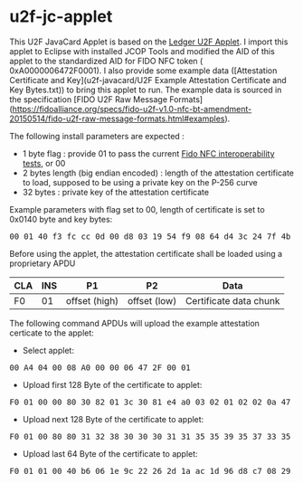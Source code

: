 # u2f-jc-applet
This U2F JavaCard Applet is based on the [Ledger U2F Applet](https://github.com/LedgerHQ/ledger-u2f-javacard). I import this applet to Eclipse with installed JCOP Tools and modified the AID of this applet to the standardized AID for FIDO NFC token (	0xA0000006472F0001). I also provide some example data ([Attestation Certificate and Key](u2f-javacard/U2F Example Attestation Certificate and Key Bytes.txt)) to bring this applet to run. The example data is sourced in the specification [FIDO U2F Raw Message Formats] (https://fidoalliance.org/specs/fido-u2f-v1.0-nfc-bt-amendment-20150514/fido-u2f-raw-message-formats.html#examples).

The following install parameters are expected : 

  - 1 byte flag : provide 01 to pass the current [Fido NFC interoperability tests](https://github.com/google/u2f-ref-code/tree/master/u2f-tests), or 00 
  - 2 bytes length (big endian encoded) : length of the attestation certificate to load, supposed to be using a private key on the P-256 curve 
  - 32 bytes : private key of the attestation certificate 
  
Example parameters with flag set to 00, length of certificate is set to 0x0140 byte and key bytes:
<pre>
00 01 40 f3 fc cc 0d 00 d8 03 19 54 f9 08 64 d4 3c 24 7f 4b f5 f0 66 5c 6b 50 cc 17 74 9a 27 d1 cf 76 64 
</pre>

Before using the applet, the attestation certificate shall be loaded using a proprietary APDU 

| CLA | INS | P1            | P2           | Data                    |
| --- | --- | ------------- | ------------ | ----------------------- |
| F0  | 01  | offset (high) | offset (low) | Certificate data chunk  | 

The following command APDUs will upload the example attestation certicate to the applet:
  - Select applet:
<pre>
00 A4 04 00 08 A0 00 00 06 47 2F 00 01
</pre>
  - Upload first 128 Byte of the certificate to applet:
<pre>
F0 01 00 00 80 30 82 01 3c 30 81 e4 a0 03 02 01 02 02 0a 47 90 12 80 00 11 55 95 73 52 30 0a 06 08 2a 86 48 ce 3d 04 03 02 30 17 31 15 30 13 06 03 55 04 03 13 0c 47 6e 75 62 62 79 20 50 69 6c 6f 74 30 1e 17 0d 31 32 30 38 31 34 31 38 32 39 33 32 5a 17 0d 31 33 30 38 31 34 31 38 32 39 33 32 5a 30 31 31 2f 30 2d 06 03 55 04 03 13 26 50 69 6c 6f 74 47 6e 75 62 62 79 2d 30 2e 34 2e 31 2d 34 37 39 30
</pre>
  - Upload next 128 Byte of the certificate to applet:
<pre>
F0 01 00 80 80 31 32 38 30 30 30 31 31 35 35 39 35 37 33 35 32 30 59 30 13 06 07 2a 86 48 ce 3d 02 01 06 08 2a 86 48 ce 3d 03 01 07 03 42 00 04 8d 61 7e 65 c9 50 8e 64 bc c5 67 3a c8 2a 67 99 da 3c 14 46 68 2c 25 8c 46 3f ff df 58 df d2 fa 3e 6c 37 8b 53 d7 95 c4 a4 df fb 41 99 ed d7 86 2f 23 ab af 02 03 b4 b8 91 1b a0 56 99 94 e1 01 30 0a 06 08 2a 86 48 ce 3d 04 03 02 03 47 00 30 44 02 20 60 cd
</pre>
  - Upload last 64 Byte of the certificate to applet:
<pre>
F0 01 01 00 40 b6 06 1e 9c 22 26 2d 1a ac 1d 96 d8 c7 08 29 b2 36 65 31 dd a2 68 83 2c b8 36 bc d3 0d fa 02 20 63 1b 14 59 f0 9e 63 30 05 57 22 c8 d8 9b 7f 48 88 3b 90 89 b8 8d 60 d1 d9 79 59 02 b3 04 10 df
</pre>
